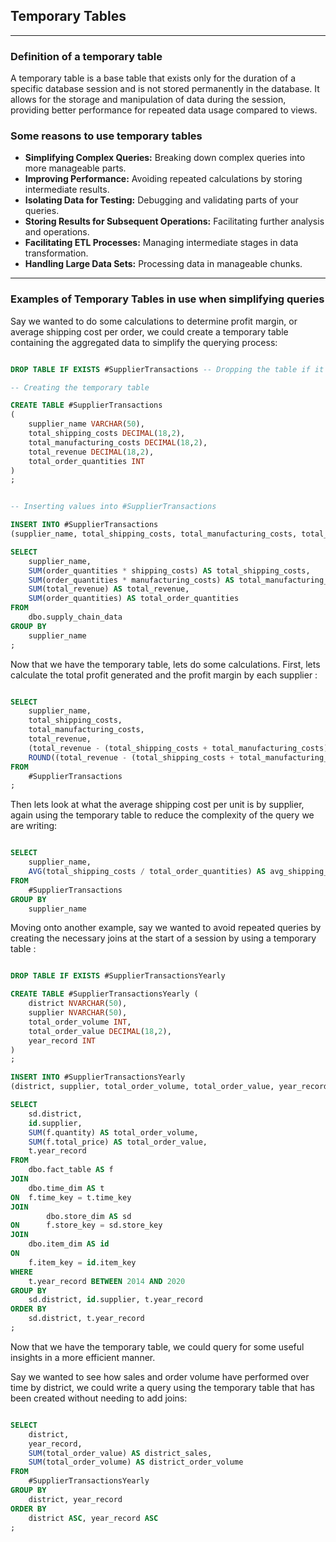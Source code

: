 ## Temporary Tables

---

### Definition of a temporary table 

A temporary table is a base table that exists only for the duration of a specific database session and is not stored permanently in the database. It allows for the storage and manipulation of data during the session, providing better performance for repeated data usage compared to views.

### Some reasons to use temporary tables

- **Simplifying Complex Queries:** Breaking down complex queries into more manageable parts.
- **Improving Performance:** Avoiding repeated calculations by storing intermediate results.
- **Isolating Data for Testing:** Debugging and validating parts of your queries.
- **Storing Results for Subsequent Operations:** Facilitating further analysis and operations.
- **Facilitating ETL Processes:** Managing intermediate stages in data transformation.
- **Handling Large Data Sets:** Processing data in manageable chunks.

---

### Examples of Temporary Tables in use when simplifying queries

Say we wanted to do some calculations to determine profit margin, or average shipping cost per order, we could create a temporary table containing the aggregated data to simplify the querying process:

```sql

DROP TABLE IF EXISTS #SupplierTransactions -- Dropping the table if it exists, always good practice

-- Creating the temporary table

CREATE TABLE #SupplierTransactions
(
	supplier_name VARCHAR(50),
	total_shipping_costs DECIMAL(18,2),
	total_manufacturing_costs DECIMAL(18,2),
	total_revenue DECIMAL(18,2),
	total_order_quantities INT
)
;

```

```sql

-- Inserting values into #SupplierTransactions

INSERT INTO #SupplierTransactions
(supplier_name, total_shipping_costs, total_manufacturing_costs, total_revenue, total_order_quantities)

SELECT 
	supplier_name,
	SUM(order_quantities * shipping_costs) AS total_shipping_costs,
	SUM(order_quantities * manufacturing_costs) AS total_manufacturing_costs,
	SUM(total_revenue) AS total_revenue,
	SUM(order_quantities) AS total_order_quantities
FROM
	dbo.supply_chain_data
GROUP BY
	supplier_name
;

```

Now that we have the temporary table, lets do some calculations. First, lets calculate the total profit generated and the profit margin by each supplier :

```sql

SELECT 
	supplier_name,
	total_shipping_costs,
	total_manufacturing_costs,
	total_revenue,
	(total_revenue - (total_shipping_costs + total_manufacturing_costs)) AS total_profit,
	ROUND((total_revenue - (total_shipping_costs + total_manufacturing_costs)) / total_revenue * 100,2) AS profit_margin
FROM
	#SupplierTransactions
;

```

Then lets look at what the average shipping cost per unit is by supplier, again using the temporary table to reduce the complexity of the query we are writing:

```sql

SELECT 
	supplier_name,
	AVG(total_shipping_costs / total_order_quantities) AS avg_shipping_cost_per_unit
FROM 
	#SupplierTransactions
GROUP BY
	supplier_name

```

Moving onto another example, say we wanted to avoid repeated queries by creating the necessary joins at the start of a session by using a temporary table :

```sql

DROP TABLE IF EXISTS #SupplierTransactionsYearly

CREATE TABLE #SupplierTransactionsYearly (
	district NVARCHAR(50),
	supplier NVARCHAR(50),
	total_order_volume INT,
	total_order_value DECIMAL(18,2),
	year_record INT
)
;

INSERT INTO #SupplierTransactionsYearly
(district, supplier, total_order_volume, total_order_value, year_record)

SELECT 
	sd.district,
	id.supplier,
	SUM(f.quantity) AS total_order_volume,
	SUM(f.total_price) AS total_order_value,
	t.year_record
FROM 
	dbo.fact_table AS f
JOIN 
	dbo.time_dim AS t
ON	f.time_key = t.time_key
JOIN 
    	dbo.store_dim AS sd
ON  	f.store_key = sd.store_key
JOIN 
	dbo.item_dim AS id
ON 
	f.item_key = id.item_key
WHERE 
	t.year_record BETWEEN 2014 AND 2020
GROUP BY 
	sd.district, id.supplier, t.year_record
ORDER BY 
	sd.district, t.year_record
;

```

Now that we have the temporary table, we could query for some useful insights in a more efficient manner.

Say we wanted to see how sales and order volume have performed over time by district, we could write a query using the temporary table that has been created without needing to add joins:

```sql

SELECT 
	district,
	year_record,
	SUM(total_order_value) AS district_sales,
	SUM(total_order_volume) AS district_order_volume
FROM 
	#SupplierTransactionsYearly
GROUP BY 
	district, year_record
ORDER BY 
	district ASC, year_record ASC
;

```
